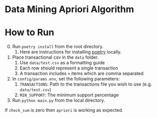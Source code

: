 # Data Mining Apriori Algorithm

# How to Run

0. Run `poetry install` from the root directory.
   1. Here are instructions for installing [poetry](https://python-poetry.org/docs/#installation) locally.
1. Place transactional csv in the `data` folder.
   1. Use `data/test.csv` as a formatting guide
   2. Each row should represent a single transaction
   3. A transaction includes `n` items which are comma separated
2. In `config/params.env`, set the following parameters:
   1. `TRANSACTIONS`: Path to the transactions file you wish to use (e.g. `data/test.csv`)
   2. `MIN_SUPPORT`: The minimum support percentage 
3. Run `python main.py` from the local directory.

If `check_sum` is zero then `apriori` is working as expected.